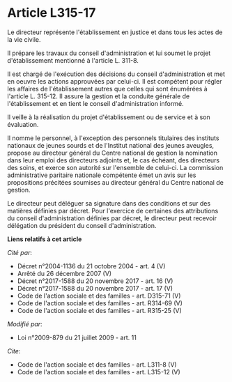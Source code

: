 # Article L315-17

Le directeur représente l'établissement en justice et dans tous les actes de la vie civile. 

Il prépare les travaux du conseil d'administration et lui soumet le projet d'établissement mentionné à l'article L. 311-8. 

Il est chargé de l'exécution des décisions du conseil d'administration et met en oeuvre les actions approuvées par celui-ci.
Il est compétent pour régler les affaires de l'établissement autres que celles qui sont énumérées à l'article L. 315-12. Il
assure la gestion et la conduite générale de l'établissement et en tient le conseil d'administration informé. 

Il veille à la réalisation du projet d'établissement ou de service et à son évaluation. 

Il nomme le personnel, à l'exception des personnels titulaires des instituts nationaux de jeunes sourds et de l'Institut
national des jeunes aveugles, propose au directeur général du Centre national de gestion la nomination dans leur emploi des
directeurs adjoints et, le cas échéant, des directeurs des soins, et exerce son autorité sur l'ensemble de celui-ci. La
commission administrative paritaire nationale compétente émet un avis sur les propositions précitées soumises au directeur
général du Centre national de gestion. 

Le directeur peut déléguer sa signature dans des conditions et sur des matières définies par décret. Pour l'exercice de
certaines des attributions du conseil d'administration définies par décret, le directeur peut recevoir délégation du
président du conseil d'administration.

**Liens relatifs à cet article**

_Cité par_:

  - Décret n°2004-1136 du 21 octobre 2004 - art. 4 (V)
  - Arrêté du 26 décembre 2007 (V)
  - Décret n°2017-1588 du 20 novembre 2017 - art. 16 (V)
  - Décret n°2017-1588 du 20 novembre 2017 - art. 17 (V)
  - Code de l'action sociale et des familles - art. D315-71 (V)
  - Code de l'action sociale et des familles - art. R314-69 (V)
  - Code de l'action sociale et des familles - art. R315-25 (V)

_Modifié par_:

  - Loi n°2009-879 du 21 juillet 2009 - art. 11

_Cite_:

  - Code de l'action sociale et des familles - art. L311-8 (V)
  - Code de l'action sociale et des familles - art. L315-12 (V)
